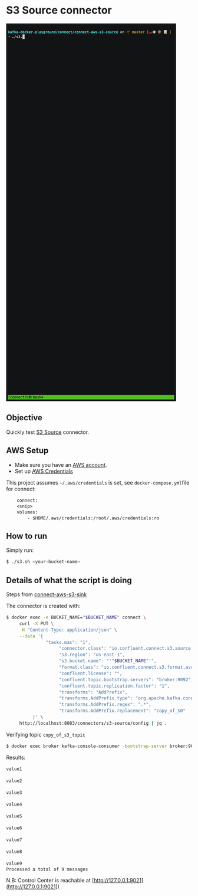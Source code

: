 # S3 Source connector

![asciinema](https://github.com/vdesabou/gifs/blob/master/connect/connect-aws-s3-source/asciinema.gif?raw=true)

## Objective

Quickly test [S3 Source](https://docs.confluent.io/current/connect/kafka-connect-aws-s3-source/index.html) connector.



## AWS Setup

* Make sure you have an [AWS account](https://docs.aws.amazon.com/streams/latest/dev/before-you-begin.html#setting-up-sign-up-for-aws).
* Set up [AWS Credentials](https://docs.confluent.io/current/connect/kafka-connect-kinesis/quickstart.html#aws-credentials)

This project assumes `~/.aws/credentials` is set, see `docker-compose.yml`file for connect:

```
    connect:
    <snip>
    volumes:
        - $HOME/.aws/credentials:/root/.aws/credentials:ro
```


## How to run

Simply run:

```bash
$ ./s3.sh <your-bucket-name>
```

## Details of what the script is doing


Steps from [connect-aws-s3-sink](connect/connect-aws-s3-sink/README.md)


The connector is created with:

```bash
$ docker exec -e BUCKET_NAME="$BUCKET_NAME" connect \
     curl -X PUT \
     -H "Content-Type: application/json" \
     --data '{
               "tasks.max": "1",
                    "connector.class": "io.confluent.connect.s3.source.S3SourceConnector",
                    "s3.region": "us-east-1",
                    "s3.bucket.name": "'"$BUCKET_NAME"'",
                    "format.class": "io.confluent.connect.s3.format.avro.AvroFormat",
                    "confluent.license": "",
                    "confluent.topic.bootstrap.servers": "broker:9092",
                    "confluent.topic.replication.factor": "1",
                    "transforms": "AddPrefix",
                    "transforms.AddPrefix.type": "org.apache.kafka.connect.transforms.RegexRouter",
                    "transforms.AddPrefix.regex": ".*",
                    "transforms.AddPrefix.replacement": "copy_of_$0"
          }' \
     http://localhost:8083/connectors/s3-source/config | jq .
```

Verifying topic `copy_of_s3_topic`

```bash
$ docker exec broker kafka-console-consumer -bootstrap-server broker:9092 --topic copy_of_s3_topic --from-beginning --max-messages 9
```

Results:

```
value1

value2

value3

value4

value5

value6

value7

value8

value9
Processed a total of 9 messages
```

N.B: Control Center is reachable at [http://127.0.0.1:9021](http://127.0.0.1:9021])
